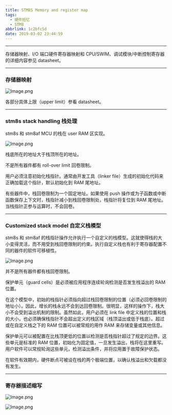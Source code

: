 ```yaml
---
title: STM8S Memory and register map
tags:
  - 硬件拾忆
  - STM8
abbrlink: 1c2bfc5d
date: 2019-03-02 23:44:59
---
```


---

存储器映射、I/O 端口硬件寄存器映射和 CPU/SWIM、调试模块/中断控制寄存器的详细内容参见 datasheet。

<!--more-->



---

### 存储器映射

![Image.png](https://i.loli.net/2019/03/02/5c7aa57fd53a6.png)



各部分具体上限（upper limit）参看 datasheet。



---

### stm8s stack handling  栈处理

stm8s 和 stm8af MCU 的栈在 user RAM 区实现。

![Image.png](https://i.loli.net/2019/03/02/5c7aa5bc24eaa.png)



栈底所在的地址大于栈顶所在的地址。



不是所有器件都有 roll-over limit  回卷限制。



用户必须注意初始化栈指针。通常由开发工具（linker file）生成的初始化代码来正确加载这个指针，默认初始化到 RAM 尾地址。



有些器件中，栈回卷限制为一个固定地址。如果使用 push 操作或为子函数或中断函数保存上下文时，栈指针减小到栈回卷限制处，栈指针将复位到 RAM 尾地址。当栈指针正参与运算时，不会回卷。



---

### Customized stack model 自定义栈模型

stm8s 和 stm8af 的栈指针操作允许执行一个自定义的栈模型。这就使得栈的大小变得灵活，而不用受到栈回卷限制的约束。执行自定义栈也有利于寄存器配置不同的器件的软件可移植性。

![Image.png](https://i.loli.net/2019/03/02/5c7aa5fb84939.png)



并不是所有器件都有栈回卷限制。



保护单元（guard cells）是必须被应用程序连续轮询检测是否发生栈溢出的 RAM 位置。



在这个模型中，初始的栈指针必须指向超过栈回卷限制的位置（必须必回卷限制的地址小）。因此，增长的栈永远不会到达回卷限制。很明显，这样的操作下，栈大小不会受到溢出机制的限制。虽然如此，用户必须在 link file 中定义栈的位置和栈的大小，也必须确保栈指针不会超出定义的栈区域（栈顶溢出或低于栈底）。超过或在自定义栈之下的 RAM 位置可以被常规的用作 RAM 来存储变量或其他信息。



保护单元可以被配置在比栈顶更低的位置以检测是否栈指针超过了规定的边界。这些单元是标准的 RAM 位置，初始化为固定值，一旦发生溢出，栈将在这里重写。用户软件可以常规轮询这些单元，检测溢出条件，并将应用置于故障保护状态。



在软件有效期内，硬件断点可被设在栈的两个极端位置，以确认栈溢出和欠载都没有发生。



---

### 寄存器描述缩写

![Image.png](https://i.loli.net/2019/03/02/5c7aa6501fc7b.png) 

![Image.png](https://i.loli.net/2019/03/02/5c7aa6502474f.png)